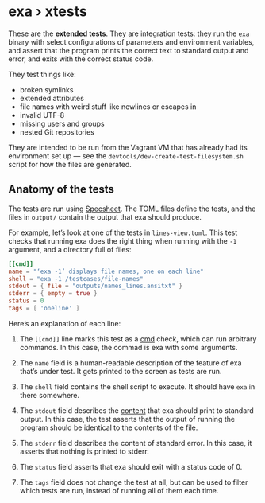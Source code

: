 # exa › xtests

These are the **extended tests**. They are integration tests: they run the `exa` binary with select configurations of parameters and environment variables, and assert that the program prints the correct text to standard output and error, and exits with the correct status code.

They test things like:

- broken symlinks
- extended attributes
- file names with weird stuff like newlines or escapes in
- invalid UTF-8
- missing users and groups
- nested Git repositories

They are intended to be run from the Vagrant VM that has already had its environment set up — see the `devtools/dev-create-test-filesystem.sh` script for how the files are generated.


## Anatomy of the tests

The tests are run using [Specsheet](https://specsheet.software/). The TOML files define the  tests, and the files in `output/` contain the output that exa should produce.

For example, let’s look at one of the tests in `lines-view.toml`. This test checks that running exa does the right thing when running with the `-1` argument, and a directory full of files:

```toml
[[cmd]]
name = "‘exa -1’ displays file names, one on each line"
shell = "exa -1 /testcases/file-names"
stdout = { file = "outputs/names_lines.ansitxt" }
stderr = { empty = true }
status = 0
tags = [ 'oneline' ]
```

Here’s an explanation of each line:

1. The `[[cmd]]` line marks this test as a [cmd](https://specsheet.software/checks/command/cmd) check, which can run arbitrary commands. In this case, the commad is exa with some arguments.

2. The `name` field is a human-readable description of the feature of exa that’s under test. It gets printed to the screen as tests are run.

3. The `shell` field contains the shell script to execute. It should have `exa` in there somewhere.

4. The `stdout` field describes the [content](https://specsheet.software/docs/check-file-schema#content) that exa should print to standard output. In this case, the test asserts that the output of running the program should be identical to the contents of the file.

5. The `stderr` field describes the content of standard error. In this case, it asserts that nothing is printed to stderr.

6. The `status` field asserts that exa should exit with a status code of 0.

7. The `tags` field does not change the test at all, but can be used to filter which tests are run, instead of running all of them each time.
